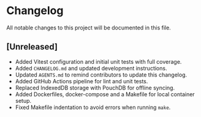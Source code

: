# Changelog

All notable changes to this project will be documented in this file.

## [Unreleased]
- Added Vitest configuration and initial unit tests with full coverage.
- Added `CHANGELOG.md` and updated development instructions.
- Updated `AGENTS.md` to remind contributors to update this changelog.
- Added GitHub Actions pipeline for lint and unit tests.
- Replaced IndexedDB storage with PouchDB for offline syncing.
- Added Dockerfiles, docker-compose and a Makefile for local container setup.
- Fixed Makefile indentation to avoid errors when running `make`.
